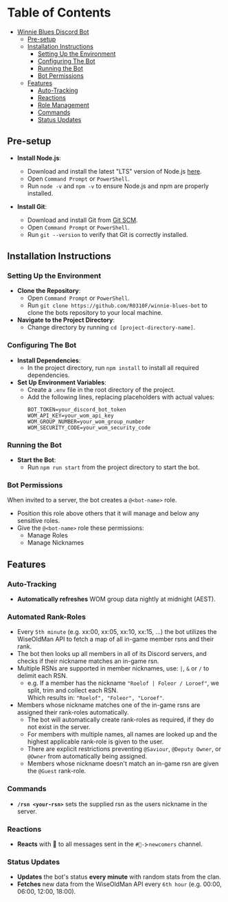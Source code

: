 # Table of Contents
- [Winnie Blues Discord Bot](#winnie-blues-discord-bot)
  - [Pre-setup](#pre-setup)
  - [Installation Instructions](#installation-instructions)
    - [Setting Up the Environment](#setting-up-the-environment)
    - [Configuring The Bot](#configuring-the-bot)
    - [Running the Bot](#running-the-bot)
    - [Bot Permissions](#bot-permissions)
  - [Features](#features)
    - [Auto-Tracking](#auto-tracking)
    - [Reactions](#reactions)
    - [Role Management](#role-management)
    - [Commands](#commands)
    - [Status Updates](#status-updates)

## Pre-setup

- **Install Node.js**:
    - Download and install the latest "LTS" version of Node.js [here](https://nodejs.org/en/download).
    - Open `Command Prompt` or `PowerShell`.
    - Run `node -v` and `npm -v` to ensure Node.js and npm are properly installed.

- **Install Git**:
    - Download and install Git from [Git SCM](https://git-scm.com/download/win).
    - Open `Command Prompt` or `PowerShell`.
    - Run `git --version` to verify that Git is correctly installed.

## Installation Instructions

### Setting Up the Environment

- **Clone the Repository**:
    - Open `Command Prompt` or `PowerShell`.
    - Run `git clone https://github.com/R0310F/winnie-blues-bot` to clone the bots repository to your local machine.
- **Navigate to the Project Directory**:
    - Change directory by running `cd [project-directory-name]`.

### Configuring The Bot

- **Install Dependencies**:
    - In the project directory, run `npm install` to install all required dependencies.
- **Set Up Environment Variables**:
    - Create a `.env` file in the root directory of the project.
    - Add the following lines, replacing placeholders with actual values:
      ```
      BOT_TOKEN=your_discord_bot_token
      WOM_API_KEY=your_wom_api_key
      WOM_GROUP_NUMBER=your_wom_group_number
      WOM_SECURITY_CODE=your_wom_security_code
      ```

### Running the Bot

- **Start the Bot**:
    - Run `npm run start` from the project directory to start the bot.

### Bot Permissions

When invited to a server, the bot creates a `@<bot-name>` role.

- Position this role above others that it will manage and below any sensitive roles.
- Give the `@<bot-name>` role these permissions:
    - Manage Roles
    - Manage Nicknames

## Features

### Auto-Tracking

- **Automatically refreshes** WOM group data nightly at midnight (AEST).
  
### Automated Rank-Roles

- Every `5th minute` (e.g. xx:00, xx:05, xx:10, xx:15, ...) the bot utilizes the WiseOldMan API to fetch a map of all in-game member rsns and their rank.
- The bot then looks up all members in all of its Discord servers, and checks if their nickname matches an in-game rsn.
- Multiple RSNs are supported in member nicknames, use: `|`, `&` or `/` to delimit each RSN.
    - e.g. If a member has the nickname `"Roelof | Foleor / Loroef"`, we split, trim and collect each RSN.<br>Which results in: `"Roelof", "Foleor", "Loroef"`.
- Members whose nickname matches one of the in-game rsns are assigned their rank-roles automatically.
    - The bot will automatically create rank-roles as required, if they do not exist in the server.
    - For members with multiple names, all names are looked up and the highest applicable rank-role is given to the user.
    - There are explicit restrictions preventing `@Saviour`, `@Deputy Owner`, or `@Owner` from automatically being assigned.
    - Members whose nickname doesn't match an in-game rsn are given the `@Guest` rank-role.

### Commands

- **`/rsn <your-rsn>`** sets the supplied rsn as the users nickname in the server.

### Reactions

- **Reacts** with 🫡 to all messages sent in the ``#🥳-⊱newcomers`` channel.

### Status Updates

- **Updates** the bot's status **every minute** with random stats from the clan.
- **Fetches** new data from the WiseOldMan API every ``6th hour`` (e.g. 00:00, 06:00, 12:00, 18:00).

